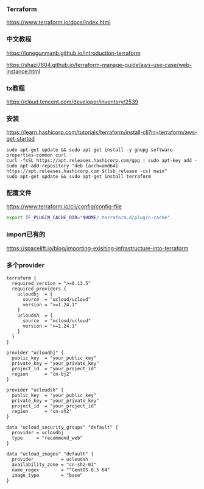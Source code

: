 ### Terraform

https://www.terraform.io/docs/index.html



### 中文教程

https://lonegunmanb.github.io/introduction-terraform

https://shazi7804.github.io/terraform-manage-guide/aws-use-case/web-instance.html

### tx教程

https://cloud.tencent.com/developer/inventory/2539



### 安装

https://learn.hashicorp.com/tutorials/terraform/install-cli?in=terraform/aws-get-started

```
sudo apt-get update && sudo apt-get install -y gnupg software-properties-common curl
curl -fsSL https://apt.releases.hashicorp.com/gpg | sudo apt-key add -
sudo apt-add-repository "deb [arch=amd64] https://apt.releases.hashicorp.com $(lsb_release -cs) main"
sudo apt-get update && sudo apt-get install terraform
```



### 配置文件

https://www.terraform.io/cli/config/config-file

```bash
export TF_PLUGIN_CACHE_DIR="$HOME/.terraform.d/plugin-cache"
```





### import已有的

https://spacelift.io/blog/importing-exisiting-infrastructure-into-terraform



### 多个provider

```
terraform {
  required_version = ">=0.13.5"
  required_providers {
    ucloudbj  = {
      source  = "ucloud/ucloud"
      version = ">=1.24.1"
    }
    ucloudsh  = {
      source  = "ucloud/ucloud"
      version = ">=1.24.1"
    }
  }
}

provider "ucloudbj" {
  public_key  = "your_public_key"
  private_key = "your_private_key"
  project_id  = "your_project_id"
  region      = "cn-bj2"
}

provider "ucloudsh" {
  public_key  = "your_public_key"
  private_key = "your_private_key"
  project_id  = "your_project_id"
  region      = "cn-sh2"
}

data "ucloud_security_groups" "default" {
  provider = ucloudbj
  type     = "recommend_web"
}

data "ucloud_images" "default" {
  provider          = ucloudsh
  availability_zone = "cn-sh2-01"
  name_regex        = "^CentOS 6.5 64"
  image_type        = "base"
}
```

